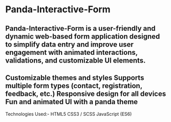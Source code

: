 # Panda-Interactive-Form

Panda-Interactive-Form is a user-friendly and dynamic web-based form application designed to simplify data entry and improve user engagement with animated interactions, validations, and customizable UI elements.
-----------------------------------------------------------------------------------------------------------------------------------------------------------------------------------------------------------------------
Customizable themes and styles
Supports multiple form types (contact, registration, feedback, etc.)
Responsive design for all devices
Fun and animated UI with a panda theme
-----------------------------------------------------------------------------------------------------------------------------------------------------------------------------------------------------------------------
Technologies Used:-
HTML5
CSS3 / SCSS
JavaScript (ES6)

